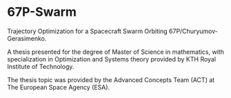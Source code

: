 # 67P-Swarm
Trajectory Optimization for a Spacecraft Swarm Orbiting 67P/Churyumov-Gerasimenko. 

A thesis presented for the degree of Master of Science in mathematics, with specialization in Optimization and Systems theory provided by KTH Royal Institute of Technology. 

The thesis topic was provided by the Advanced Concepts Team (ACT) at The European Space Agency (ESA).  
